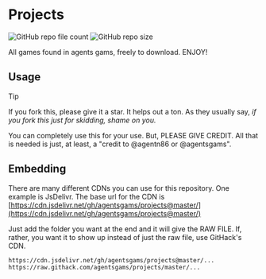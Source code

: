 # Projects
![GitHub repo file count](https://img.shields.io/github/directory-file-count/agentsgams/projects?label=Total%20file%20count)
![GitHub repo size](https://img.shields.io/github/repo-size/agentsgams/projects?label=Total%20size)

All games found in agents gams, freely to download. ENJOY!

## Usage
> [!TIP]
> If you fork this, please give it a star. It helps out a ton. As they usually say, *if you fork this just for skidding, shame on you.*

You can completely use this for your use. But, PLEASE GIVE CREDIT. All that is needed is just, at least, a "credit to @agentn86 or @agentsgams".

## Embedding
There are many different CDNs you can use for this repository. One example is JsDelivr. The base url for the CDN is [https://cdn.jsdelivr.net/gh/agentsgams/projects@master/](https://cdn.jsdelivr.net/gh/agentsgams/projects@master/)

Just add the folder you want at the end and it will give the RAW FILE. If, rather, you want it to show up instead of just the raw file, use GitHack's CDN.

```
https://cdn.jsdelivr.net/gh/agentsgams/projects@master/...
https://raw.githack.com/agentsgams/projects/master/...
```
